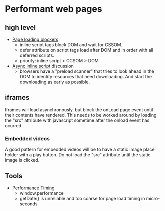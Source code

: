 # Performant web pages
## high level
* [Page loading blockers](https://hacks.mozilla.org/2017/09/building-the-dom-faster-speculative-parsing-async-defer-and-preload/)
	* inline script tags block DOM and wait for CSSOM.
	* defer attribute on script tags load after DOM and in order with all deferred scripts.
	* priority: inline script > CCSOM > DOM
* [Async inline script](https://www.igvita.com/2014/05/20/script-injected-async-scripts-considered-harmful/) discussion
	* browsers have a "preload scanner" that tries to look ahead in the DOM to identify resources that need downloading. And start the downloading as early as possible.
## iframes
Iframes will load asynchronously, but block the onLoad page event until their contents have rendered. This needs to be worked around by loading the "src" attribute with javascript sometime after the onload event has ocurred.
### Embedded videos
A good pattern for embedded videos will be to have a static image place holder with a play button. Do not load the "src" attribute until the static image is clicked.
## Tools
* [Performance Timing](https://w3c.github.io/perf-timing-primer/)
	* window.performance
	* getDate() is unreliable and too coarse for page load timing in micro-seconds.
